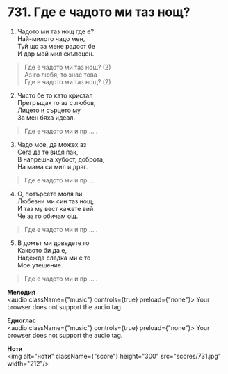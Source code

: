 # 731. Где е чадото ми таз нощ?  

1. Чадото ми таз нощ где е?  
Най-милото чадо мен,  
Туй що за мене радост бе  
И дар мой мил скъпоцен.  

> Где е чадото ми таз нощ? (2)  
> Аз го любя, то знае това  
> Где е чадото ми таз нощ? (2)  
>
2. Чисто бе то като кристал  
Прегръщах го аз с любов,  
Лицето и сърцето му  
За мен бяха идеал.  

> Где е чадото ми и пр ... .  

3. Чадо мое, да можех аз  
Сега да те видя пак,  
В напрешна хубост, доброта,  
На мама си мил и драг.  

> Где е чадото ми и пр ... .  

4. О, потърсете моля ви  
Любезни ми син таз нощ,  
И таз му вест кажете вий  
Че аз го обичам ощ.  

> Где е чадото ми и пр ... .  

5. В домът ми доведете го  
Каквото би да е,  
Надежда сладка ми е то  
Мое утешение.  

> Где е чадото ми и пр ... .  

__Мелодия__  
<audio className={"music"} controls={true} preload={"none"}><source src="mp3/731.mp3" type="audio/mpeg"/>
Your browser does not support the audio tag.
</audio>  

__Едноглас__  
<audio className={"music"} controls={true} preload={"none"}><source src="transp/731.mp3" type="audio/mpeg"/>
Your browser does not support the audio tag.
</audio>  

__Ноти__  
<img alt="ноти" className={"score"} height="300" src="scores/731.jpg" width="212"/>

